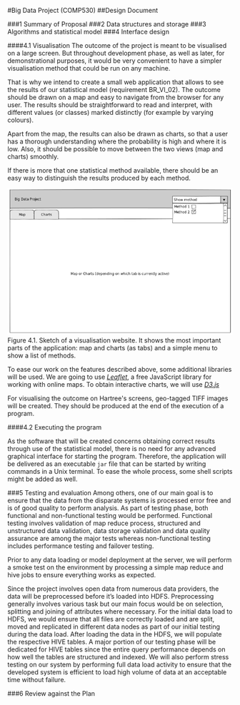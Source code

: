 #Big Data Project (COMP530)
##Design Document

###1 Summary of Proposal
###2 Data structures and storage
###3 Algorithms and statistical model
###4 Interface design

####4.1 Visualisation
The outcome of the project is meant to be visualised on a large screen. But throughout development phase, as well as later, for demonstrational purposes, it would be very convenient to have a simpler visualisation method that could be run on any machine.

That is why we intend to create a small web application that allows to see the results of our statistical model (requirement BR_VI_02). The outcome should be drawn on a map and easy to navigate from the browser for any user. The results should be straightforward to read and interpret, with different values (or classes) marked distinctly (for example by varying colours).

Apart from the map, the results can also be drawn as charts, so that a user has a thorough understanding where the probability is high and where it is low. Also, it should be possible to move between the two views (map and charts) smoothly.

If there is more that one statistical method available, there should be an easy way to distinguish the results produced by each method.

![Sketch of a visualisation website](vis1.png "Sketch of a visualisation website")
Figure 4.1. Sketch of a visualisation website. It shows the most important parts of the application: map and charts (as tabs) and a simple menu to show a list of methods.

To ease our work on the features described above, some additional libraries will be used. We are going to use [*Leaflet*](http://leafletjs.com), a free JavaScript library for working with online maps. To obtain interactive charts, we will use [*D3.js*](http://d3js.org)

For visualising the outcome on Hartree's screens, geo-tagged TIFF images will be created. They should be produced at the end of the execution of a program.

####4.2 Executing the program

As the software that will be created concerns obtaining correct results through use of the statistical model, there is no need for any advanced graphical interface for starting the program. Therefore, the application will be delivered as an executable `jar` file that can be started by writing commands in a Unix terminal. To ease the whole process, some shell scripts might be added as well.

###5 Testing and evaluation
Among others, one of our main goal is to ensure that the data from the disparate systems is processed error free and is of good quality to perform analysis. As part of testing phase, both functional and non-functional testing would be performed. Functional testing involves validation of map reduce process, structured and unstructured data validation, data storage validation and data quality assurance are among the major tests whereas non-functional testing includes performance testing and failover testing. 

Prior to any data loading or model deployment at the server, we will perform a smoke test on the environment by processing a simple map reduce and hive jobs to ensure everything works as expected.

Since the project involves open data from numerous data providers, the data will be preprocessed before it’s loaded into HDFS. Preprocessing generally involves various task but our main focus would be on selection, splitting and joining of attributes where necessary. For the initial data load to HDFS, we would ensure that all files are correctly loaded and are split, moved and replicated in different data nodes as part of our initial testing during the data load. After loading the data in the HDFS, we will populate the respective HIVE tables. A major portion of our testing phase will be dedicated for HIVE tables since the entire query performance depends on how well the tables are structured and indexed. 
We will also perform stress testing on our system by performing full data load activity to ensure that the developed system is efficient to load high volume of data at an acceptable time without failure. 

###6 Review against the Plan
